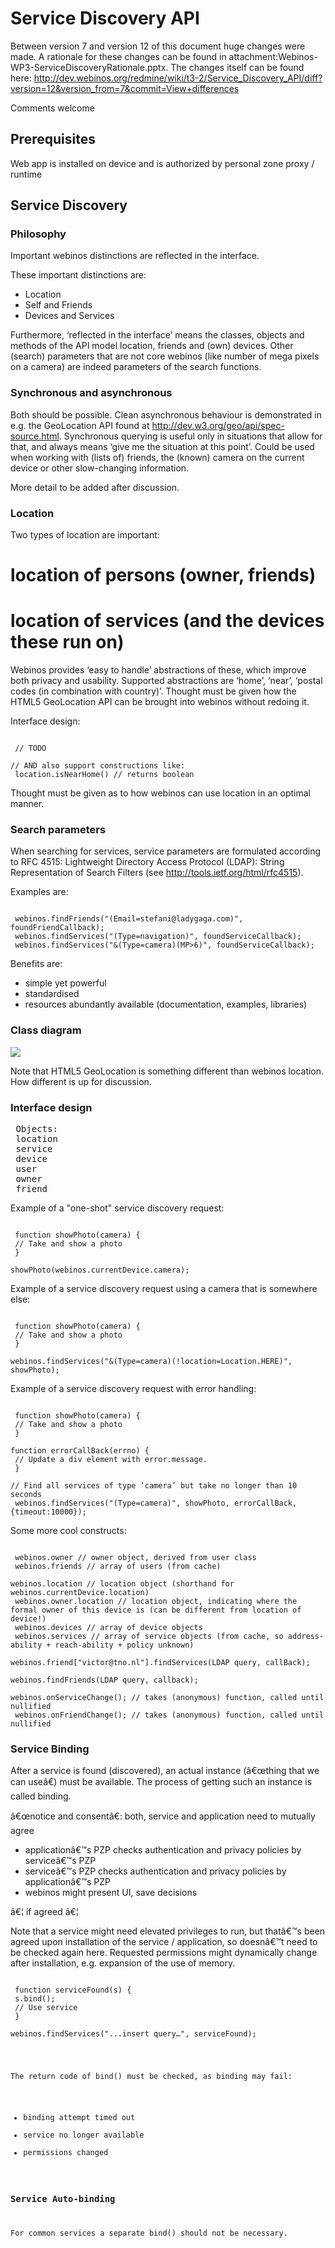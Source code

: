 Service Discovery API
=====================

Between version 7 and version 12 of this document huge changes were made. A rationale for these changes can be found in attachment:Webinos-WP3-ServiceDiscoveryRationale.pptx. The changes itself can be found here: http://dev.webinos.org/redmine/wiki/t3-2/Service_Discovery_API/diff?version=12&version_from=7&commit=View+differences

Comments welcome![]()![]()

Prerequisites
-------------

Web app is installed on device and is authorized by personal zone proxy / runtime

Service Discovery
-----------------

### Philosophy

Important webinos distinctions are reflected in the interface.

These important distinctions are:
* Location
* Self and Friends
* Devices and Services

Furthermore, ‘reflected in the interface’ means the classes, objects and methods of the API model location, friends and (own) devices. Other (search) parameters that are not core webinos (like number of mega pixels on a camera) are indeed parameters of the search functions.

### Synchronous and asynchronous

Both should be possible. Clean asynchronous behaviour is demonstrated in e.g. the GeoLocation API found at http://dev.w3.org/geo/api/spec-source.html. Synchronous querying is useful only in situations that allow for that, and always means ‘give me the situation at this point’. Could be used when working with (lists of) friends, the (known) camera on the current device or other slow-changing information.

More detail to be added after discussion.

### Location

Two types of location are important:
# location of persons (owner, friends)
# location of services (and the devices these run on)

Webinos provides ‘easy to handle’ abstractions of these, which improve both privacy and usability. Supported abstractions are ‘home’, ‘near’, ‘postal codes (in combination with country)’. Thought must be given how the HTML5 GeoLocation API can be brought into webinos without redoing it.

Interface design:

<pre><code class="javascript">
 // TODO

// AND also support constructions like:
 location.isNearHome() // returns boolean
</code></pre>

Thought must be given as to how webinos can use location in an optimal manner.

### Search parameters

When searching for services, service parameters are formulated according to RFC 4515: Lightweight Directory Access Protocol (LDAP): String Representation of Search Filters (see http://tools.ietf.org/html/rfc4515).

Examples are:
<pre><code class="javascript">
 webinos.findFriends("(Email=stefani@ladygaga.com)", foundFriendCallback);
 webinos.findServices("(Type=navigation)", foundServiceCallback);
 webinos.findServices("&(Type=camera)(MP>6)", foundServiceCallback);
</code></pre>

Benefits are:
* simple yet powerful
* standardised
* resources abundantly available (documentation, examples, libraries)

### Class diagram

![](service_discovery_class_diagram.png)

Note that HTML5 GeoLocation is something different than webinos location. How different is up for discussion.

### Interface design

<pre>
 Objects:
 location
 service
 device
 user
 owner
 friend
</pre>

Example of a "one-shot" service discovery request:
<pre><code class="javascript">
 function showPhoto(camera) {
 // Take and show a photo
 }

showPhoto(webinos.currentDevice.camera);
</code></pre>

Example of a service discovery request using a camera that is somewhere else:
<pre><code class="javascript">
 function showPhoto(camera) {
 // Take and show a photo
 }

webinos.findServices("&(Type=camera)(!location=Location.HERE)", showPhoto);
</code></pre>

Example of a service discovery request with error handling:
<pre><code class="javascript">
 function showPhoto(camera) {
 // Take and show a photo
 }

function errorCallBack(errno) {
 // Update a div element with error.message.
 }

// Find all services of type ‘camera’ but take no longer than 10 seconds
 webinos.findServices("(Type=camera)", showPhoto, errorCallBack, {timeout:10000});
</code></pre>

Some more cool constructs:
<pre><code class="javascript">
 webinos.owner // owner object, derived from user class
 webinos.friends // array of users (from cache)

webinos.location // location object (shorthand for webinos.currentDevice.location)
 webinos.owner.location // location object, indicating where the formal owner of this device is (can be different from location of device!)
 webinos.devices // array of device objects
 webinos.services // array of service objects (from cache, so address-ability + reach-ability + policy unknown)

webinos.friend["victor@tno.nl"].findServices(LDAP query, callBack);

webinos.findFriends(LDAP query, callback);

webinos.onServiceChange(); // takes (anonymous) function, called until nullified
 webinos.onFriendChange(); // takes (anonymous) function, called until nullified
</code></pre>

### Service Binding

After a service is found (discovered), an actual instance (â€œthing that we can useâ€) must be available. The process of getting such an instance is called binding.

â€œnotice and consentâ€: both, service and application need to mutually agree
* applicationâ€™s PZP checks authentication and privacy policies by serviceâ€™s PZP
* serviceâ€™s PZP checks authentication and privacy policies by applicationâ€™s PZP
* webinos might present UI, save decisions

â€¦ if agreed â€¦

Note that a service might need elevated privileges to run, but thatâ€™s been agreed upon installation of the service / application, so doesnâ€™t need to be checked again here. Requested permissions might dynamically change after installation, e.g. expansion of the use of memory.

<pre><code class="javascript">
 function serviceFound(s) {
 s.bind();
 // Use service
 }

webinos.findServices("...insert query…", serviceFound);
</pre>

The return code of bind() must be checked, as binding may fail:
* binding attempt timed out
* service no longer available
* permissions changed

### Service Auto-binding

For common services a separate bind() should not be necessary.

